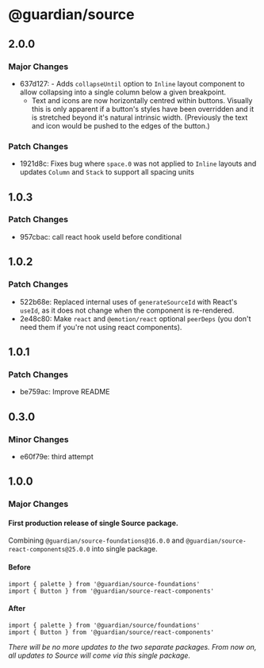 # @guardian/source

## 2.0.0

### Major Changes

- 637d127: - Adds `collapseUntil` option to `Inline` layout component to allow collapsing into a single column below a given breakpoint.
  - Text and icons are now horizontally centred within buttons. Visually this is only apparent if a button's styles have been overridden and it is stretched beyond it's natural intrinsic width. (Previously the text and icon would be pushed to the edges of the button.)

### Patch Changes

- 1921d8c: Fixes bug where `space.0` was not applied to `Inline` layouts and updates `Column` and `Stack` to support all spacing units

## 1.0.3

### Patch Changes

- 957cbac: call react hook useId before conditional

## 1.0.2

### Patch Changes

- 522b68e: Replaced internal uses of `generateSourceId` with React's `useId`, as it does not change when the component is re-rendered.
- 2e48c80: Make `react` and `@emotion/react` optional `peerDeps` (you don't need them if you're not using react components).

## 1.0.1

### Patch Changes

- be759ac: Improve README

## 0.3.0

### Minor Changes

- e60f79e: third attempt

## 1.0.0

### Major Changes

#### First production release of single Source package.

Combining `@guardian/source-foundations@16.0.0` and `@guardian/source-react-components@25.0.0` into single package.

#### Before

```
import { palette } from '@guardian/source-foundations'
import { Button } from '@guardian/source-react-components'
```

#### After

```
import { palette } from '@guardian/source/foundations'
import { Button } from '@guardian/source/react-components'
```

_There will be no more updates to the two separate packages. From now on, all updates to Source will come via this single package._
